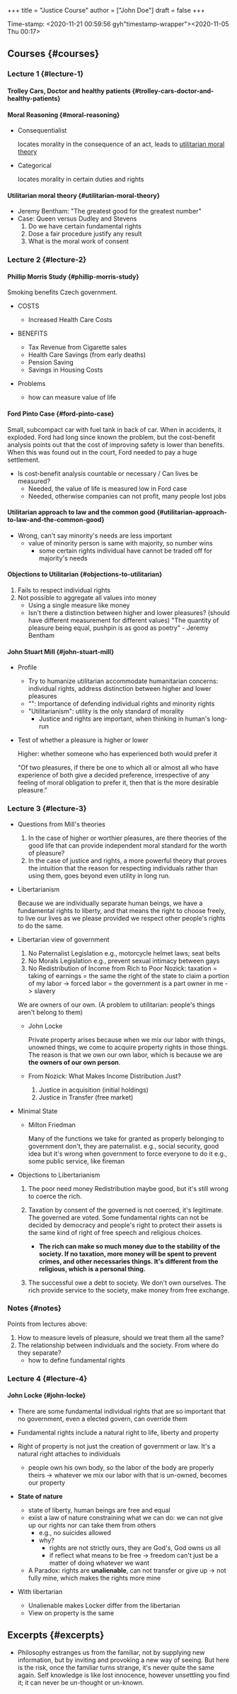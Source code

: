 +++
title = "Justice Course"
author = ["John Doe"]
draft = false
+++

Time-stamp: <2020-11-21 00:59:56 gyh"timestamp-wrapper"><span class="timestamp">&lt;2020-11-05 Thu 00:17&gt;</span></span>


## Courses {#courses}


### Lecture 1 {#lecture-1}


#### Trolley Cars, Doctor and healthy patients {#trolley-cars-doctor-and-healthy-patients}


#### Moral Reasoning {#moral-reasoning}

<!--list-separator-->

-  Consequentialist

    locates morality in the consequence of an act, leads to [utilitarian moral theory](#utilitarian-moral-theory)

<!--list-separator-->

-  Categorical

    locates morality in certain duties and rights


#### Utilitarian moral theory {#utilitarian-moral-theory}

-   Jeremy Bentham: "The greatest good for the greatest number"
-   Case: Queen versus Dudley and Stevens
    1.  Do we have certain fundamental rights
    2.  Dose a fair procedure justify any result
    3.  What is the moral work of consent


### Lecture 2 {#lecture-2}


#### Phillip Morris Study {#phillip-morris-study}

Smoking benefits Czech government.

<!--list-separator-->

-  COSTS

    -   Increased Health Care Costs

<!--list-separator-->

-  BENEFITS

    -   Tax Revenue from Cigarette sales
    -   Health Care Savings (from early deaths)
    -   Pension Saving
    -   Savings in Housing Costs

<!--list-separator-->

-  Problems

    -   how can measure value of life


#### Ford Pinto Case {#ford-pinto-case}

Small, subcompact car with fuel tank in back of car. When in accidents, it exploded.
Ford had long since known the problem, but the cost-benefit analysis points out that the cost of improving safety is lower than benefits.
When this was found out in the court, Ford needed to pay a huge settlement.

-   Is cost-benefit analysis countable or necessary / Can lives be measured?
    -   Needed, the value of life is measured low in Ford case
    -   Needed, otherwise companies can not profit, many people lost jobs


#### Utilitarian approach to law and the common good {#utilitarian-approach-to-law-and-the-common-good}

-   Wrong, can't say minority's needs are less important
    -   value of minority person is same with majority, so number wins
        -   some certain rights individual have cannot be traded off for majority's needs


#### Objections to Utilitarian {#objections-to-utilitarian}

1.  Fails to respect individual rights
2.  Not possible to aggregate all values into money
    -   Using a single measure like money
    -   Isn't there a distinction between higher and lower pleasures? (should have different measurement for different values)
        "The quantity of pleasure being equal, pushpin is as good as poetry" - Jeremy Bentham


#### John Stuart Mill {#john-stuart-mill}

<!--list-separator-->

-  Profile

    -   Try to humanize utilitarian
        accommodate humanitarian concerns: individual rights, address distinction between higher and lower pleasures
    -   "": Importance of defending individual rights and minority rights
    -   "Utilitarianism": utility is the only standard of morality
        -   Justice and rights are important, when thinking in human's long-run

<!--list-separator-->

-  Test of whether a pleasure is higher or lower

    Higher: whether someone who has experienced both would prefer it

    "Of two pleasures, if there be one to which all or almost all who have experience of both give a decided preference, irrespective of any feeling of moral obligation to prefer it, then that is the more desirable pleasure."


### Lecture 3 {#lecture-3}

<!--list-separator-->

-  Questions from Mill's theories

    1.  In the case of higher or worthier pleasures, are there theories of the good life that can provide independent moral standard for the worth of pleasure?
    2.  In the case of justice and rights, a more powerful theory that proves the intuition that the reason for respecting individuals rather than using them, goes beyond even utility in long run.

<!--list-separator-->

-  Libertarianism

    Because we are individually separate human beings, we have a fundamental rights to liberty, and that means the right to choose freely, to live our lives as we please provided we respect other people's rights to do the same.

<!--list-separator-->

-  Libertarian view of government

    1.  No Paternalist Legislation
        e.g., motorcycle helmet laws; seat belts
    2.  No Morals Legislation
        e.g., prevent sexual intimacy between gays
    3.  No Redistribution of Income from Rich to Poor
        Nozick: taxation
                = taking of earnings = the same the right of the state to claim a portion of my labor
                -> forced labor = the government is a part owner in me
                -> slavery

    We are owners of our own. (A problem to utilitarian: people's things aren't belong to them)

    <!--list-separator-->

    -  John Locke

        Private property arises because when we mix our labor with things, unowned things, we come to acquire property rights in those things. The reason is that we own our own labor, which is because we are ****the owners of our own person****.

    <!--list-separator-->

    -  From Nozick: What Makes Income Distribution Just?

        1.  Justice in acquisition (initial holdings)
        2.  Justice in Transfer (free market)

<!--list-separator-->

-  Minimal State

    <!--list-separator-->

    -  Milton Friedman

        Many of the functions we take for granted as properly belonging to government don't, they are paternalist.
        e.g., social security, good idea but it's wrong when government to force everyone to do it
        e.g., some public service, like fireman

<!--list-separator-->

-  Objections to Libertarianism

    1.  The poor need money
        Redistribution maybe good, but it's still wrong to coerce the rich.

    2.  Taxation by consent of the governed is not coerced, it's legitimate. The governed are voted.
        Some fundamental rights can not be decided by democracy and people's right to protect their assets is the same kind of right of free speech and religious choices.
        -   ****The rich can make so much money due to the stability of the society. If no taxation, more money will be spent to prevent crimes, and other necessaries things. It's different from the religious, which is a personal thing.****

    3.  The successful owe a debt to society. We don't own ourselves.
        The rich provide service to the society, make money from free exchange.


### Notes {#notes}

Points from lectures above:

1.  How to measure levels of pleasure, should we treat them all the same?
2.  The relationship between individuals and the society. From where do they separate?
    -   how to define fundamental rights


### Lecture 4 {#lecture-4}


#### John Locke {#john-locke}

-   There are some fundamental individual rights that are so important that no government, even a elected govern, can override them
-   Fundamental rights include a natural right to life, liberty and property
-   Right of property is not just the creation of government or law. It's a natural right attaches to individuals
    -   people own his own body, so the labor of the body are properly theirs
        -> whatever we mix our labor with that is un-owned, becomes our property
-   ****State of nature****
    -   state of liberty, human beings are free and equal
    -   exist a law of nature constraining what we can do: we can not give up our rights nor can take them from others
        -   e.g., no suicides allowed
        -   why?
            -   rights are not strictly ours, they are God's, God owns us all
            -   if reflect what means to be free -> freedom can't just be a matter of doing whatever we want
    -   A Paradox: rights are ****unalienable****, can not transfer or give up -> not fully mine, which makes the rights more mine

-   With libertarian
    -   Unalienable makes Locker differ from the libertarian
    -   View on property is the same


## Excerpts {#excerpts}

-   Philosophy estranges us from the familiar, not by supplying new information, but by inviting and provoking a new way of seeing. But here is the risk, once the familiar turns strange, it's never quite the same again.
    Self knowledge is like lost innocence, however unsettling you find it; it can never be un-thought or un-known.
